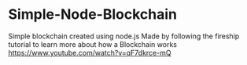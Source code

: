 # Simple-Node-Blockchain
Simple blockchain created using node.js
Made by following the fireship tutorial to learn more about how a Blockchain works
https://www.youtube.com/watch?v=qF7dkrce-mQ
